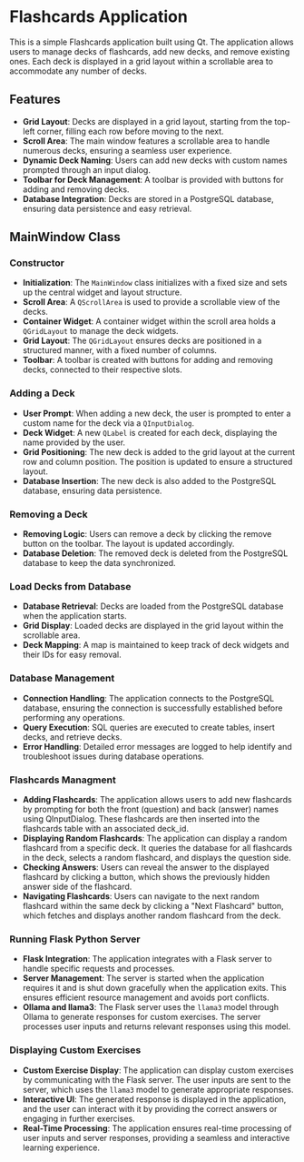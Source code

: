 # Flashcards Application

This is a simple Flashcards application built using Qt. The application allows users to manage decks of flashcards, add new decks, and remove existing ones. Each deck is displayed in a grid layout within a scrollable area to accommodate any number of decks.

## Features

- **Grid Layout**: Decks are displayed in a grid layout, starting from the top-left corner, filling each row before moving to the next.
- **Scroll Area**: The main window features a scrollable area to handle numerous decks, ensuring a seamless user experience.
- **Dynamic Deck Naming**: Users can add new decks with custom names prompted through an input dialog.
- **Toolbar for Deck Management**: A toolbar is provided with buttons for adding and removing decks.
- **Database Integration**: Decks are stored in a PostgreSQL database, ensuring data persistence and easy retrieval.

## MainWindow Class

### Constructor

- **Initialization**: The `MainWindow` class initializes with a fixed size and sets up the central widget and layout structure.
- **Scroll Area**: A `QScrollArea` is used to provide a scrollable view of the decks.
- **Container Widget**: A container widget within the scroll area holds a `QGridLayout` to manage the deck widgets.
- **Grid Layout**: The `QGridLayout` ensures decks are positioned in a structured manner, with a fixed number of columns.
- **Toolbar**: A toolbar is created with buttons for adding and removing decks, connected to their respective slots.

### Adding a Deck

- **User Prompt**: When adding a new deck, the user is prompted to enter a custom name for the deck via a `QInputDialog`.
- **Deck Widget**: A new `QLabel` is created for each deck, displaying the name provided by the user.
- **Grid Positioning**: The new deck is added to the grid layout at the current row and column position. The position is updated to ensure a structured layout.
- **Database Insertion**: The new deck is also added to the PostgreSQL database, ensuring data persistence.

### Removing a Deck

- **Removing Logic**: Users can remove a deck by clicking the remove button on the toolbar. The layout is updated accordingly.
- **Database Deletion**: The removed deck is deleted from the PostgreSQL database to keep the data synchronized.

### Load Decks from Database

- **Database Retrieval**: Decks are loaded from the PostgreSQL database when the application starts.
- **Grid Display**: Loaded decks are displayed in the grid layout within the scrollable area.
- **Deck Mapping**: A map is maintained to keep track of deck widgets and their IDs for easy removal.

### Database Management

- **Connection Handling**: The application connects to the PostgreSQL database, ensuring the connection is successfully established before performing any operations.
- **Query Execution**: SQL queries are executed to create tables, insert decks, and retrieve decks.
- **Error Handling**: Detailed error messages are logged to help identify and troubleshoot issues during database operations.

### Flashcards Managment

- **Adding Flashcards**: The application allows users to add new flashcards by prompting for both the front (question) and back (answer) names using QInputDialog. These flashcards are then inserted into the flashcards table with an associated deck_id.
- **Displaying Random Flashcards**: The application can display a random flashcard from a specific deck. It queries the database for all flashcards in the deck, selects a random flashcard, and displays the question side.
- **Checking Answers**: Users can reveal the answer to the displayed flashcard by clicking a button, which shows the previously hidden answer side of the flashcard.
- **Navigating Flashcards**: Users can navigate to the next random flashcard within the same deck by clicking a "Next Flashcard" button, which fetches and displays another random flashcard from the deck.

### Running Flask Python Server 
- **Flask Integration**: The application integrates with a Flask server to handle specific requests and processes. 
- **Server Management**: The server is started when the application requires it and is shut down gracefully when the application exits. This ensures efficient resource management and avoids port conflicts. 
- **Ollama and llama3**: The Flask server uses the `llama3` model through Ollama to generate responses for custom exercises. The server processes user inputs and returns relevant responses using this model.

### Displaying Custom Exercises 
- **Custom Exercise Display**: The application can display custom exercises by communicating with the Flask server. The user inputs are sent to the server, which uses the `llama3` model to generate appropriate responses. 
- **Interactive UI**: The generated response is displayed in the application, and the user can interact with it by providing the correct answers or engaging in further exercises. 
- **Real-Time Processing**: The application ensures real-time processing of user inputs and server responses, providing a seamless and interactive learning experience.

